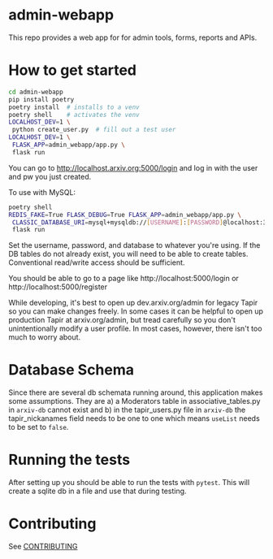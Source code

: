 # admin-webapp

This repo provides a web app for for admin tools, forms, reports and APIs.

# How to get started
```bash
cd admin-webapp
pip install poetry
poetry install  # installs to a venv
poetry shell    # activates the venv
LOCALHOST_DEV=1 \
 python create_user.py  # fill out a test user
LOCALHOST_DEV=1 \
 FLASK_APP=admin_webapp/app.py \
 flask run
```
You can go to http://localhost.arxiv.org:5000/login and log in with the user and pw you just created.

To use with MySQL:

```bash
poetry shell
REDIS_FAKE=True FLASK_DEBUG=True FLASK_APP=admin_webapp/app.py \
 CLASSIC_DATABASE_URI=mysql+mysqldb://[USERNAME]:[PASSWORD]@localhost:3306/[DATABASE] \
 flask run
```
Set the username, password, and database to whatever you're using. If
the DB tables do not already exist, you will need to be able to
create tables. Conventional read/write access should be sufficient.

You should be able to go to a page like  http://localhost:5000/login  or  http://localhost:5000/register

While developing, it's best to open up dev.arxiv.org/admin for legacy Tapir so you can make changes freely. In some cases it can be helpful to open up production Tapir at arxiv.org/admin, but tread carefully so you don't unintentionally modify a user profile. In most cases, however, there isn't too much to worry about.

# Database Schema

Since there are several db schemata running around, this application makes some assumptions. They are a) a Moderators table in associative_tables.py in `arxiv-db` cannot exist and b) in the tapir_users.py file in `arxiv-db` the tapir_nickanames field needs to be one to one which means `useList` needs to be set to `false`.

# Running the tests

After setting up you should be able to run the tests with
`pytest`. This will create a sqlite db in a file and use that during
testing.

# Contributing
See [CONTRIBUTING](./CONTRIBUTING.md)
